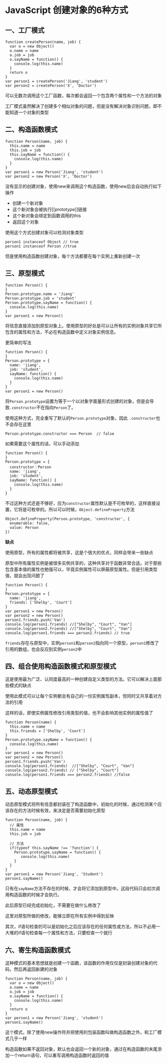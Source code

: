 # JavaScript 创建对象的6种方式



## 一、工厂模式


```
function createPerson(name, job) {
  var o = new Object()
  o.name = name
  o.job = job
  o.sayName = function() {
    console.log(this.name)
  }
  return o
}
var person1 = createPerson('Jiang', 'student')
var person2 = createPerson('X', 'Doctor')
```
可以无数次调用这个工厂函数，每次都会返回一个包含两个属性和一个方法的对象

工厂模式虽然解决了创建多个相似对象的问题，但是没有解决对象识别问题，即不能知道一个对象的类型




## 二、构造函数模式

```
function Person(name, job) {
  this.name = name
  this.job = job
  this.sayName = function() {
    console.log(this.name)
  }
}
var person1 = new Person('Jiang', 'student')
var person2 = new Person('X', 'Doctor')
```

没有显示的创建对象，使用new来调用这个构造函数，使用new后会自动执行如下操作

* 创建一个新对象
* 这个新对象会被执行[[prototype]]链接
* 这个新对象会绑定到函数调用的this
* 返回这个对象

使用这个方式创建对象可以检测对象类型

```
person1 instanceof Object // true
person1 instanceof Person //true
```
但是使用构造函数创建对象，每个方法都要在每个实例上重新创建一次




## 三、原型模式

```
function Person() {
}
Person.prototype.name = 'Jiang'
Person.prototype.job = 'student'
Person.prototype.sayName = function() {
  console.log(this.name)
}
var person1 = new Person()
```
将信息直接添加到原型对象上。使用原型的好处是可以让所有的实例对象共享它所包含的属性和方法，不必在构造函数中定义对象实例信息。

更简单的写法

```
function Person() {
}
Person.prototype = {
  name: 'jiang',
  job: 'student',
  sayName: function() {
    console.log(this.name)
  }
}
var person1 = new Person()
```
将`Person.prototype`设置为等于一个以对象字面量形式创建的对象，但是会导致`.constructor`不在指向`Person`了。

使用这种方式，完全重写了默认的`Person.prototype`对象，因此 `.constructor`也不会存在这里

```
Person.prototype.constructor === Person  // false
```
如果需要这个属性的话，可以手动添加

```
function Person() {
}
Person.prototype = {
  constructor：Person
  name: 'jiang',
  job: 'student',
  sayName: function() {
    console.log(this.name)
  }
}
```
不过这种方式还是不够好，应为`constructor`属性默认是不可枚举的，这样直接设置，它将是可枚举的。所以可以时候，`Object.defineProperty`方法

```
Object.defineProperty(Person.prototype, 'constructor', {
  enumerable: false,
  value: Person
})
```


**缺点**

使用原型，所有的属性都将被共享，这是个很大的优点，同样会带来一些缺点

原型中所有属性实例是被很多实例共享的，这种共享对于函数非常合适。对于那些包含基本值的属性也勉强可以，毕竟实例属性可以屏蔽原型属性。但是引用类型值，就会出现问题了

```
function Person() {
}
Person.prototype = {
  name: 'jiang',
  friends: ['Shelby', 'Court']
}
var person1 = new Person()
var person2 = new Person()
person1.friends.push('Van')
console.log(person1.friends) //["Shelby", "Court", "Van"]
console.log(person2.friends) //["Shelby", "Court", "Van"]
console.log(person1.friends === person2.friends) // true
```
`friends`存在与原型中，实例`person1`和`person2`指向同一个原型，`person1`修改了引用的数组，也会反应到实例`person2`中




## 四、组合使用构造函数模式和原型模式

这是使用最为广泛、认同度最高的一种创建自定义类型的方法。它可以解决上面那些模式的缺点

使用此模式可以让每个实例都会有自己的一份实例属性副本，但同时又共享着对方法的引用

这样的话，即使实例属性修改引用类型的值，也不会影响其他实例的属性值了

```
function Person(name) {
  this.name = name
  this.friends = ['Shelby', 'Court']
}
Person.prototype.sayName = function() {
  console.log(this.name)
}
var person1 = new Person()
var person2 = new Person()
person1.friends.push('Van')
console.log(person1.friends)  //["Shelby", "Court", "Van"]
console.log(person2.friends) // ["Shelby", "Court"]
console.log(person1.friends === person2.friends) //false
```



## 五、动态原型模式

动态原型模式将所有信息都封装在了构造函数中，初始化的时候，通过检测某个应该存在的方法时候有效，来决定是否需要初始化原型

```
function Person(name, job) {
  // 属性
  this.name = name
  this.job = job

  // 方法
  if(typeof this.sayName !== 'function') {
    Person.prototype.sayName = function() {
       console.log(this.name)
    }
  }
}
var person1 = new Person('Jiang', 'Student')
person1.sayName()
```

只有在`sayName`方法不存在的时候，才会将它添加到原型中。这段代码只会初次调用构造函数的时候才会执行。

此后原型已经完成初始化，不需要在做什么修改了

这里对原型所做的修改，能够立即在所有实例中得到反映

其次，if语句检查的可以是初始化之后应该存在的任何属性或方法，所以不必用一大堆的if语句检查每一个属性和方法，只要检查一个就行



## 六、寄生构造函数模式


这种模式的基本思想就是创建一个函数，该函数的作用仅仅是封装创建对象的代码，然后再返回新建的对象

```
function Person(name, job) {
  var o = new Object()
  o.name = name
  o.job = job
  o.sayName = function() {
    console.log(this.name)
  }
  return o
}
var person1 = new Person('Jiang', 'student')
person1.sayName()

```
这个模式，除了使用new操作符并把使用的包装函数叫做构造函数之外，和工厂模式几乎一样

构造函数如果不返回对象，默认也会返回一个新的对象，通过在构造函数的末尾添加一个return语句，可以重写调用构造函数时返回的值


